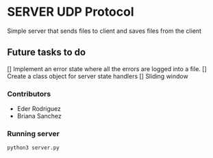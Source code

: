 # **SERVER UDP Protocol**
Simple server that sends files to client and saves files from the client

## Future tasks to do
[] Implement an error state where all the errors are logged into a file.
[] Create a class object for server state handlers
[] Sliding window

### Contributors
- Eder Rodriguez
- Briana Sanchez

### Running server
```
python3 server.py
```
